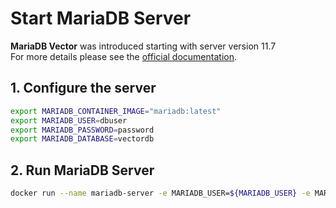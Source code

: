 # Start MariaDB Server

**MariaDB Vector** was introduced starting with server version 11.7  
For more details please see the [official documentation](https://mariadb.com/kb/en/vectors/).

## 1. Configure the server

```bash
export MARIADB_CONTAINER_IMAGE="mariadb:latest"
export MARIADB_USER=dbuser
export MARIADB_PASSWORD=password
export MARIADB_DATABASE=vectordb
```

## 2. Run MariaDB Server

```bash
docker run --name mariadb-server -e MARIADB_USER=${MARIADB_USER} -e MARIADB_RANDOM_ROOT_PASSWORD=1 -e MARIADB_DATABASE=${MARIADB_DATABASE} -e MARIADB_PASSWORD=${MARIADB_PASSWORD} -d -p 3306:3306 ${MARIADB_CONTAINER_IMAGE}
```
